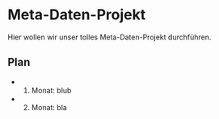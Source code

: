 # Meta-Daten-Projekt

Hier wollen wir unser tolles Meta-Daten-Projekt durchführen.

## Plan

- 1. Monat: blub
- 2. Monat: bla
